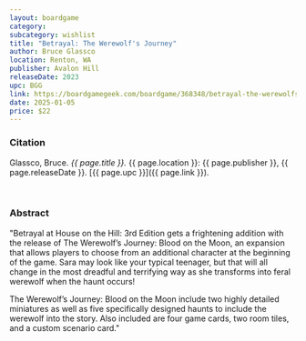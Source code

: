 ```yaml
---
layout: boardgame
category:
subcategory: wishlist
title: "Betrayal: The Werewolf's Journey"
author: Bruce Glassco
location: Renton, WA
publisher: Avalon Hill
releaseDate: 2023
upc: BGG
link: https://boardgamegeek.com/boardgame/368348/betrayal-the-werewolfs-journey-blood-on-the-moon
date: 2025-01-05
price: $22
---
```


### Citation

Glassco, Bruce. *{{ page.title }}.* {{ page.location }}: {{ page.publisher }}, {{ page.releaseDate }}. [{{ page.upc }}]({{ page.link }}).

<br>


### Abstract

"Betrayal at House on the Hill: 3rd Edition gets a frightening addition with the release of The Werewolf’s Journey: Blood on the Moon, an expansion that allows players to choose from an additional character at the beginning of the game. Sara may look like your typical teenager, but that will all change in the most dreadful and terrifying way as she transforms into feral werewolf when the haunt occurs!

The Werewolf’s Journey: Blood on the Moon include two highly detailed miniatures as well as five specifically designed haunts to include the werewolf into the story. Also included are four game cards, two room tiles, and a custom scenario card."
